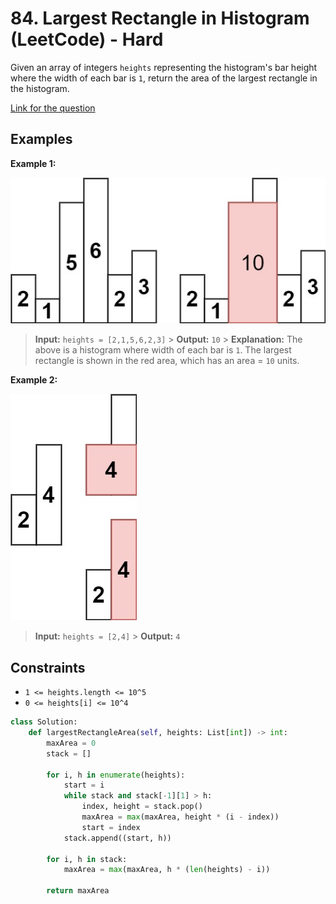 # 84. Largest Rectangle in Histogram (LeetCode) - Hard

Given an array of integers `heights` representing the histogram's bar height where the width of each bar is `1`, return the area of the largest rectangle in the histogram.

[Link for the question](https://leetcode.com/problems/largest-rectangle-in-histogram/)

## Examples

**Example 1:**

![Largest Rectangle in Histogram Example 1](../images/largest_rectangle_in_histogram_1.png)

> **Input:** `heights = [2,1,5,6,2,3]` > **Output:** `10` > **Explanation:** The above is a histogram where width of each bar is `1`. The largest rectangle is shown in the red area, which has an area = `10` units.

**Example 2:**

![Largest Rectangle in Histogram Example 2](../images/largest_rectangle_in_histogram_2.png)

> **Input:** `heights = [2,4]` > **Output:** `4`

## Constraints

- `1 <= heights.length <= 10^5`
- `0 <= heights[i] <= 10^4`

```Python
class Solution:
    def largestRectangleArea(self, heights: List[int]) -> int:
        maxArea = 0
        stack = []

        for i, h in enumerate(heights):
            start = i
            while stack and stack[-1][1] > h:
                index, height = stack.pop()
                maxArea = max(maxArea, height * (i - index))
                start = index
            stack.append((start, h))

        for i, h in stack:
            maxArea = max(maxArea, h * (len(heights) - i))

        return maxArea
```